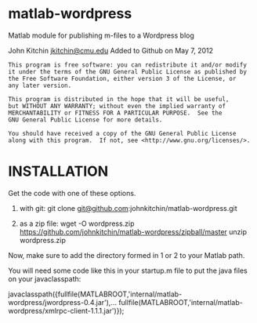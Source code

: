 matlab-wordpress
================

Matlab module for publishing m-files to a Wordpress blog

John Kitchin <jkitchin@cmu.edu>
Added to Github on May 7, 2012

    This program is free software: you can redistribute it and/or modify
    it under the terms of the GNU General Public License as published by
    the Free Software Foundation, either version 3 of the License, or
    any later version.

    This program is distributed in the hope that it will be useful,
    but WITHOUT ANY WARRANTY; without even the implied warranty of
    MERCHANTABILITY or FITNESS FOR A PARTICULAR PURPOSE.  See the
    GNU General Public License for more details.

    You should have received a copy of the GNU General Public License
    along with this program.  If not, see <http://www.gnu.org/licenses/>.

INSTALLATION
============

Get the code with one of these options.
1. with git:
  git clone git@github.com:johnkitchin/matlab-wordpress.git

2. as a zip file:
  wget -O wordpress.zip https://github.com/johnkitchin/matlab-wordpress/zipball/master
  unzip wordpress.zip

Now, make sure to add the directory formed in 1 or 2 to your Matlab path.

You will need some code like this in your startup.m file to put the java files on your javaclasspath:

javaclasspath({fullfile(MATLABROOT,'internal/matlab-wordpress/jwordpress-0.4.jar'),...
    fullfile(MATLABROOT,'internal/matlab-wordpress/xmlrpc-client-1.1.1.jar')});
